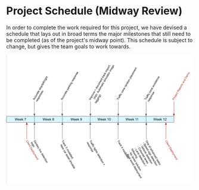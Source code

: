 # Project Schedule (Midway Review)

In order to complete the work required for this project, we have devised a schedule that lays out in broad terms the major milestones that still need to be completed (as of the project's midway point). This schedule is subject to change, but gives the team goals to work towards.

![Project Schedule Second Half](images/schedule_second_half.png)